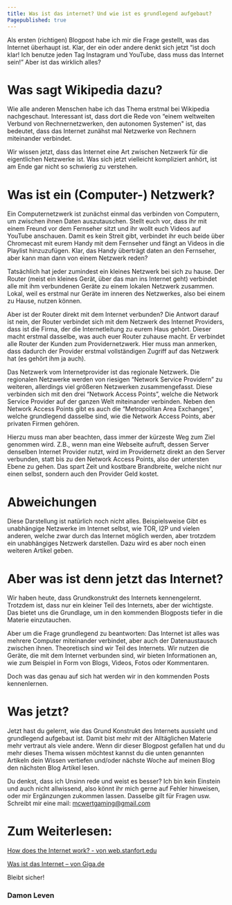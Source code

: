 ```yaml
---
title: Was ist das internet? Und wie ist es grundlegend aufgebaut?
Pagepublished: true
---
```


Als ersten (richtigen) Blogpost habe ich mir die Frage gestellt, was das Internet überhaupt ist. Klar, der ein oder andere denkt sich jetzt “ist doch klar! Ich benutze jeden Tag Instagram und YouTube, dass muss das Internet sein!” Aber ist das wirklich alles?

# Was sagt Wikipedia dazu?

Wie alle anderen Menschen habe ich das Thema erstmal bei Wikipedia nachgeschaut. Interessant ist, dass dort die Rede von “einem weltweiten Verbund von Rechnernetzwerken, den autonomen Systemen" ist, das bedeutet, dass das Internet zunähst mal Netzwerke von Rechnern miteinander verbindet. 

Wir wissen jetzt, dass das Internet eine Art zwischen Netzwerk für die eigentlichen Netzwerke ist. Was sich jetzt vielleicht kompliziert anhört, ist am Ende gar nicht so schwierig zu verstehen. 

# Was ist ein (Computer-) Netzwerk? 

Ein Computernetzwerk ist zunächst einmal das verbinden von Computern, um zwischen ihnen Daten auszutauschen. Stellt euch vor, dass ihr mit einem Freund vor dem Fernseher sitzt und ihr wollt euch Videos auf YouTube anschauen. Damit es kein Streit gibt, verbindet ihr euch beide über Chromecast mit eurem Handy mit dem Fernseher und fängt an Videos in die Playlist hinzuzufügen. Klar, das Handy überträgt daten an den Fernseher, aber kann man dann von einem Netzwerk reden? 

Tatsächlich hat jeder zumindest ein kleines Netzwerk bei sich zu hause. Der Router (meist ein kleines Gerät, über das man ins Internet geht) verbindet alle mit ihm verbundenen Geräte zu einem lokalen Netzwerk zusammen. Lokal, weil es erstmal nur Geräte im inneren des Netzwerkes, also bei einem zu Hause, nutzen können. 

Aber ist der Router direkt mit dem Internet verbunden? Die Antwort darauf ist nein, der Router verbindet sich mit dem Netzwerk des Internet Providers, dass ist die Firma, der die Internetleitung zu eurem Haus gehört. Dieser macht erstmal dasselbe, was auch euer Router zuhause macht. Er verbindet alle Router der Kunden zum Providernetzwerk. Hier muss man anmerken, dass dadurch der Provider erstmal vollständigen Zugriff auf das Netzwerk hat (es gehört ihm ja auch). 

Das Netzwerk vom Internetprovider ist das regionale Netzwerk. Die regionalen Netzwerke werden von riesigen “Network Service Providern” zu weiteren, allerdings viel größeren Netzwerken zusammengefasst. Diese verbinden sich mit den drei “Network Access Points”, welche die Network Service Provider auf der ganzen Welt miteinander verbinden. Neben den Network Access Points gibt es auch die “Metropolitan Area Exchanges”, welche grundlegend dasselbe sind, wie die Network Access Points, aber privaten Firmen gehören.  

Hierzu muss man aber beachten, dass immer der kürzeste Weg zum Ziel genommen wird. Z.B., wenn man eine Webseite aufruft, dessen Server denselben Internet Provider nutzt, wird im Providernetz direkt an den Server verbunden, statt bis zu den Network Access Points, also der untersten Ebene zu gehen. Das spart Zeit und kostbare Brandbreite, welche nicht nur einen selbst, sondern auch den Provider Geld kostet. 

# Abweichungen

Diese Darstellung ist natürlich noch nicht alles. Beispielsweise Gibt es unabhängige Netzwerke im Internet selbst, wie TOR, I2P und vielen anderen, welche zwar durch das Internet möglich werden, aber trotzdem ein unabhängiges Netzwerk darstellen. Dazu wird es aber noch einen weiteren Artikel geben. 

# Aber was ist denn jetzt das Internet? 

Wir haben heute, dass Grundkonstrukt des Internets kennengelernt. Trotzdem ist, dass nur ein kleiner Teil des Internets, aber der wichtigste. Das bietet uns die Grundlage, um in den kommenden Blogposts tiefer in die Materie einzutauchen. 

Aber um die Frage grundlegend zu beantworten: 
Das Internet ist alles was mehrere Computer miteinander verbindet, aber auch der Datenaustausch zwischen ihnen. Theoretisch sind wir Teil des Internets. Wir nutzen die Geräte, die mit dem Internet verbunden sind, wir bieten Informationen an, wie zum Beispiel in Form von Blogs, Videos, Fotos oder Kommentaren.  

Doch was das genau auf sich hat werden wir in den kommenden Posts kennenlernen. 

# Was jetzt? 

Jetzt hast du gelernt, wie das Grund Konstrukt des Internets aussieht und grundlegend aufgebaut ist. Damit bist mehr mit der Alltäglichen Materie mehr vertraut als viele andere. Wenn dir dieser Blogpost gefallen hat und du mehr dieses Thema wissen möchtest kannst du die unten genannten Artikeln dein Wissen vertiefen und/oder nächste Woche auf meinen Blog den nächsten Blog Artikel lesen. 

Du denkst, dass ich Unsinn rede und weist es besser? Ich bin kein Einstein und auch nicht allwissend, also könnt ihr mich gerne auf Fehler hinweisen, oder mir Ergänzungen zukommen lassen. Dasselbe gilt für Fragen usw.  
Schreibt mir eine mail: mcwertgaming@gmail.com 

# Zum Weiterlesen: 

[How does the Internet work? - von web.stanfort.edu ](https://web.stanford.edu/class/msande91si/www-spr04/readings/week1/InternetWhitepaper.htm )

[Was ist das Internet – von Giga.de](https://www.giga.de/extra/internet/specials/was-ist-das-internet-einfach-nicht-langweilig-erklaert/ )



Bleibt sicher! 
### Damon Leven 
